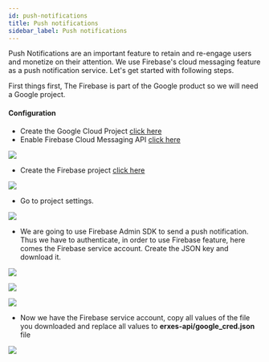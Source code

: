 ```yaml
---
id: push-notifications
title: Push notifications
sidebar_label: Push notifications
---
```


Push Notifications are an important feature to retain and re-engage users and monetize on their attention. We use Firebase's cloud messaging feature as a push notification service. Let's get started with following steps.

First things first, The Firebase is part of the Google product so we will need a Google project.

#### Configuration

- Create the Google Cloud Project [click here](/administrator/system-config#google)
- Enable Firebase Cloud Messaging API [click here](https://console.cloud.google.com/apis/library)

![](https://erxes-docs.s3-us-west-2.amazonaws.com/integration/google-project-4.png)

- Create the Firebase project [click here](https://console.firebase.google.com/)

![](https://erxes-docs.s3-us-west-2.amazonaws.com/integration/google-project-5.png)

- Go to project settings.

![](https://erxes-docs.s3-us-west-2.amazonaws.com/integration/google-project-6.png)

- We are going to use Firebase Admin SDK to send a push notification. Thus we have to authenticate, in order to use Firebase feature, here comes the Firebase service account. Create the JSON key and download it.

![](https://erxes-docs.s3-us-west-2.amazonaws.com/integration/google-project-7.png)

![](https://erxes-docs.s3-us-west-2.amazonaws.com/integration/google-project-8.png)

![](https://erxes-docs.s3-us-west-2.amazonaws.com/integration/google-project-9.png)

- Now we have the Firebase service account, copy all values of the file you downloaded and replace all values to <b>erxes-api/google_cred.json</b> file

![](https://erxes-docs.s3-us-west-2.amazonaws.com/integration/google-project-10.png)
